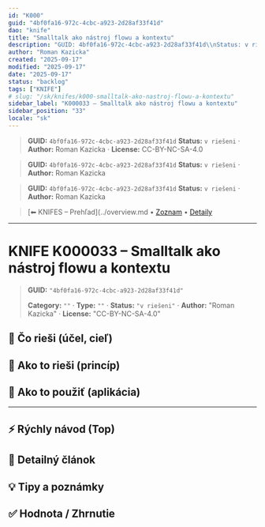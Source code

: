 ```yaml
---
id: "K000"
guid: "4bf0fa16-972c-4cbc-a923-2d28af33f41d"
dao: "knife"
title: "Smalltalk ako nástroj flowu a kontextu"
description: "GUID: 4bf0fa16-972c-4cbc-a923-2d28af33f41d\\nStatus: v riešeni · Author: Roman Kazicka · License: CC-BY-NC-SA-4.0"
author: "Roman Kazicka"
created: "2025-09-17"
modified: "2025-09-17"
date: "2025-09-17"
status: "backlog"
tags: ["KNIFE"]
# slug: "/sk/knifes/k000-smalltalk-ako-nastroj-flowu-a-kontextu"
sidebar_label: "K000033 – Smalltalk ako nástroj flowu a kontextu"
sidebar_position: "33"
locale: "sk"
---
```

<!-- body:start -->

<!-- fm-visible: start -->
> **GUID:** `4bf0fa16-972c-4cbc-a923-2d28af33f41d`
> **Status:** `v riešeni` · **Author:** Roman Kazicka · **License:** CC-BY-NC-SA-4.0
<!-- fm-visible: end -->
<!-- body:start -->

<!-- fm-visible: start -->
> **GUID:** `4bf0fa16-972c-4cbc-a923-2d28af33f41d`
> **Status:** `v riešeni` · **Author:** Roman Kazicka
<!-- fm-visible: end -->
<!-- body:start -->

<!-- fm-visible: start -->
> **GUID:** `4bf0fa16-972c-4cbc-a923-2d28af33f41d`
> **Status:** `v riešeni` · **Author:** Roman Kazicka
<!-- fm-visible: end -->
<!-- body:start -->

<!-- nav:knifes -->
> [⬅ KNIFES – Prehľad](../overview.md • [Zoznam](../KNIFE_Overview_List.md) • [Detaily](../KNIFE_Overview_Details.md)
---
# KNIFE K000033 – Smalltalk ako nástroj flowu a kontextu
<!-- fm-visible: start -->

> **GUID:** `"4bf0fa16-972c-4cbc-a923-2d28af33f41d"`
>   
> **Category:** `""` · **Type:** `""` · **Status:** `"v riešeni"` · **Author:** "Roman Kazicka" · **License:** "CC-BY-NC-SA-4.0"
<!-- fm-visible: end -->


## 🎯 Čo rieši (účel, cieľ)

## 🧩 Ako to rieši (princíp)

## 🧪 Ako to použiť (aplikácia)

---

## ⚡ Rýchly návod (Top)

## 📜 Detailný článok

## 💡 Tipy a poznámky

## ✅ Hodnota / Zhrnutie
